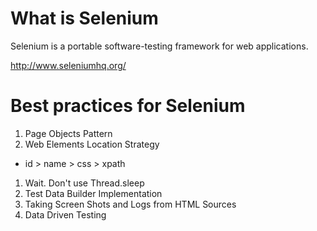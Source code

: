 # What is Selenium

Selenium is a portable software-testing framework for web applications.

http://www.seleniumhq.org/


# Best practices for Selenium

1. Page Objects Pattern
1. Web Elements Location Strategy
  * id > name > css > xpath
1. Wait. Don't use Thread.sleep
1. Test Data Builder Implementation
1. Taking Screen Shots and Logs from HTML Sources
1. Data Driven Testing
